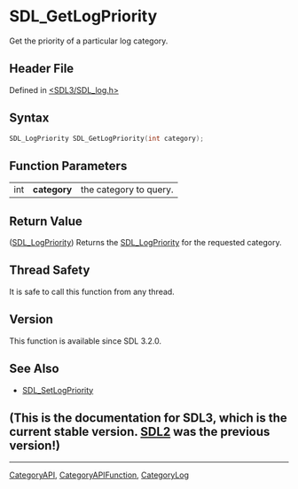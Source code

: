 # SDL_GetLogPriority

Get the priority of a particular log category.

## Header File

Defined in [<SDL3/SDL_log.h>](https://github.com/libsdl-org/SDL/blob/main/include/SDL3/SDL_log.h)

## Syntax

```c
SDL_LogPriority SDL_GetLogPriority(int category);
```

## Function Parameters

|     |              |                        |
| --- | ------------ | ---------------------- |
| int | **category** | the category to query. |

## Return Value

([SDL_LogPriority](SDL_LogPriority)) Returns the
[SDL_LogPriority](SDL_LogPriority) for the requested category.

## Thread Safety

It is safe to call this function from any thread.

## Version

This function is available since SDL 3.2.0.

## See Also

- [SDL_SetLogPriority](SDL_SetLogPriority)


## (This is the documentation for SDL3, which is the current stable version. [SDL2](https://wiki.libsdl.org/SDL2/) was the previous version!)



----
[CategoryAPI](CategoryAPI), [CategoryAPIFunction](CategoryAPIFunction), [CategoryLog](CategoryLog)

